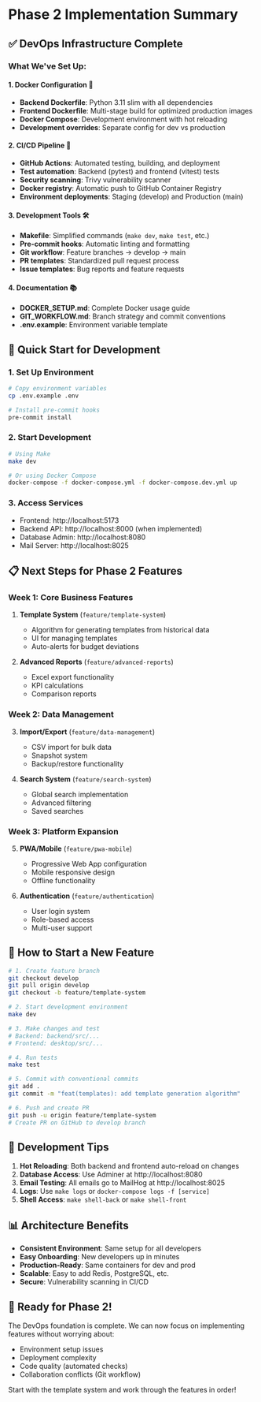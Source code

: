 # Phase 2 Implementation Summary

## ✅ DevOps Infrastructure Complete

### What We've Set Up:

#### 1. **Docker Configuration** 🐳
- **Backend Dockerfile**: Python 3.11 slim with all dependencies
- **Frontend Dockerfile**: Multi-stage build for optimized production images
- **Docker Compose**: Development environment with hot reloading
- **Development overrides**: Separate config for dev vs production

#### 2. **CI/CD Pipeline** 🚀
- **GitHub Actions**: Automated testing, building, and deployment
- **Test automation**: Backend (pytest) and frontend (vitest) tests
- **Security scanning**: Trivy vulnerability scanner
- **Docker registry**: Automatic push to GitHub Container Registry
- **Environment deployments**: Staging (develop) and Production (main)

#### 3. **Development Tools** 🛠️
- **Makefile**: Simplified commands (`make dev`, `make test`, etc.)
- **Pre-commit hooks**: Automatic linting and formatting
- **Git workflow**: Feature branches → develop → main
- **PR templates**: Standardized pull request process
- **Issue templates**: Bug reports and feature requests

#### 4. **Documentation** 📚
- **DOCKER_SETUP.md**: Complete Docker usage guide
- **GIT_WORKFLOW.md**: Branch strategy and commit conventions
- **.env.example**: Environment variable template

## 🚀 Quick Start for Development

### 1. Set Up Environment
```bash
# Copy environment variables
cp .env.example .env

# Install pre-commit hooks
pre-commit install
```

### 2. Start Development
```bash
# Using Make
make dev

# Or using Docker Compose
docker-compose -f docker-compose.yml -f docker-compose.dev.yml up
```

### 3. Access Services
- Frontend: http://localhost:5173
- Backend API: http://localhost:8000 (when implemented)
- Database Admin: http://localhost:8080
- Mail Server: http://localhost:8025

## 📋 Next Steps for Phase 2 Features

### Week 1: Core Business Features
1. **Template System** (`feature/template-system`)
   - Algorithm for generating templates from historical data
   - UI for managing templates
   - Auto-alerts for budget deviations

2. **Advanced Reports** (`feature/advanced-reports`)
   - Excel export functionality
   - KPI calculations
   - Comparison reports

### Week 2: Data Management
3. **Import/Export** (`feature/data-management`)
   - CSV import for bulk data
   - Snapshot system
   - Backup/restore functionality

4. **Search System** (`feature/search-system`)
   - Global search implementation
   - Advanced filtering
   - Saved searches

### Week 3: Platform Expansion
5. **PWA/Mobile** (`feature/pwa-mobile`)
   - Progressive Web App configuration
   - Mobile responsive design
   - Offline functionality

6. **Authentication** (`feature/authentication`)
   - User login system
   - Role-based access
   - Multi-user support

## 🎯 How to Start a New Feature

```bash
# 1. Create feature branch
git checkout develop
git pull origin develop
git checkout -b feature/template-system

# 2. Start development environment
make dev

# 3. Make changes and test
# Backend: backend/src/...
# Frontend: desktop/src/...

# 4. Run tests
make test

# 5. Commit with conventional commits
git add .
git commit -m "feat(templates): add template generation algorithm"

# 6. Push and create PR
git push -u origin feature/template-system
# Create PR on GitHub to develop branch
```

## 🔧 Development Tips

1. **Hot Reloading**: Both backend and frontend auto-reload on changes
2. **Database Access**: Use Adminer at http://localhost:8080
3. **Email Testing**: All emails go to MailHog at http://localhost:8025
4. **Logs**: Use `make logs` or `docker-compose logs -f [service]`
5. **Shell Access**: `make shell-back` or `make shell-front`

## 📊 Architecture Benefits

- **Consistent Environment**: Same setup for all developers
- **Easy Onboarding**: New developers up in minutes
- **Production-Ready**: Same containers for dev and prod
- **Scalable**: Easy to add Redis, PostgreSQL, etc.
- **Secure**: Vulnerability scanning in CI/CD

## 🎉 Ready for Phase 2!

The DevOps foundation is complete. We can now focus on implementing features without worrying about:
- Environment setup issues
- Deployment complexity
- Code quality (automated checks)
- Collaboration conflicts (Git workflow)

Start with the template system and work through the features in order!